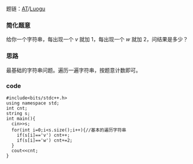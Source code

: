 题链：[AT](https://atcoder.jp/contests/abc279/tasks/abc279_a)/[Luogu](https://www.luogu.com.cn/problem/AT_abc279_a)

### 简化题意
给你一个字符串，每出现一个 $v$ 就加 $1$，每出现一个 $w$ 就加 $2$，问结果是多少？

### 思路
最基础的字符串问题。遍历一遍字符串，按题意计数即可。

### code
```
#include<bits/stdc++.h>
using namespace std;
int cnt;
string s;
int main(){
  cin>>s;
  for(int i=0;i<s.size();i++){//基本的遍历字符串
    if(s[i]=='v') cnt++;
    if(s[i]=='w') cnt+=2;
  }
  cout<<cnt;
}
```
